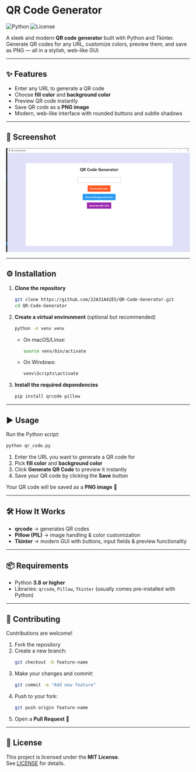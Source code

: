 # QR Code Generator  
![Python](https://img.shields.io/badge/Python-3.11-blue) ![License](https://img.shields.io/badge/License-MIT-green)

A sleek and modern **QR code generator** built with Python and Tkinter. Generate QR codes for any URL, customize colors, preview them, and save as PNG — all in a stylish, web-like GUI.

---

## ✨ Features
- Enter any URL to generate a QR code  
- Choose **fill color** and **background color**  
- Preview QR code instantly  
- Save QR code as a **PNG image**  
- Modern, web-like interface with rounded buttons and subtle shadows  

---

## 📸 Screenshot
![QR Code Generator Screenshot](screenshot.png)

---

## ⚙️ Installation

1. **Clone the repository**
   ```bash
   git clone https://github.com/22A31A42E5/QR-Code-Generator.git
   cd QR-Code-Generator
   ```

2. **Create a virtual environment** (optional but recommended)  
   ```bash
   python -m venv venv
   ```

   - On macOS/Linux:
     ```bash
     source venv/bin/activate
     ```
   - On Windows:
     ```bash
     venv\Scripts\activate
     ```

3. **Install the required dependencies**
   ```bash
   pip install qrcode pillow
   ```

---

## ▶️ Usage

Run the Python script:
```bash
python qr_code.py
```

1. Enter the URL you want to generate a QR code for  
2. Pick **fill color** and **background color**  
3. Click **Generate QR Code** to preview it instantly  
4. Save your QR code by clicking the **Save** button  

Your QR code will be saved as a **PNG image** 🎉

---

## 🛠️ How It Works
- **qrcode** → generates QR codes  
- **Pillow (PIL)** → image handling & color customization  
- **Tkinter** → modern GUI with buttons, input fields & preview functionality  

---

## 📦 Requirements
- Python **3.8 or higher**  
- Libraries: `qrcode`, `Pillow`, `Tkinter` (usually comes pre-installed with Python)  

---

## 🤝 Contributing
Contributions are welcome!  

1. Fork the repository  
2. Create a new branch:  
   ```bash
   git checkout -b feature-name
   ```
3. Make your changes and commit:  
   ```bash
   git commit -m "Add new feature"
   ```
4. Push to your fork:  
   ```bash
   git push origin feature-name
   ```
5. Open a **Pull Request** 🎯

---

## 📄 License
This project is licensed under the **MIT License**.  
See [LICENSE](LICENSE) for details.

